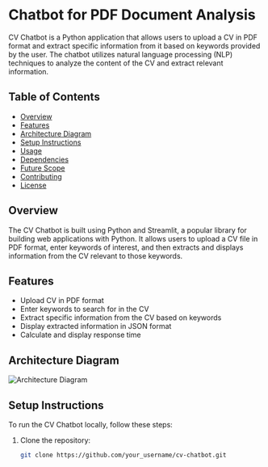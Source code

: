 # Chatbot for PDF Document Analysis

CV Chatbot is a Python application that allows users to upload a CV in PDF format and extract specific information from it based on keywords provided by the user. The chatbot utilizes natural language processing (NLP) techniques to analyze the content of the CV and extract relevant information.

## Table of Contents

- [Overview](#overview)
- [Features](#features)
- [Architecture Diagram](#architecture-diagram)
- [Setup Instructions](#setup-instructions)
- [Usage](#usage)
- [Dependencies](#dependencies)
- [Future Scope](#future-scope)
- [Contributing](#contributing)
- [License](#license)

## Overview

The CV Chatbot is built using Python and Streamlit, a popular library for building web applications with Python. It allows users to upload a CV file in PDF format, enter keywords of interest, and then extracts and displays information from the CV relevant to those keywords.

## Features

- Upload CV in PDF format
- Enter keywords to search for in the CV
- Extract specific information from the CV based on keywords
- Display extracted information in JSON format
- Calculate and display response time

## Architecture Diagram

![Architecture Diagram](architecture_diagram.png)

## Setup Instructions

To run the CV Chatbot locally, follow these steps:

1. Clone the repository:

   ```bash
   git clone https://github.com/your_username/cv-chatbot.git
